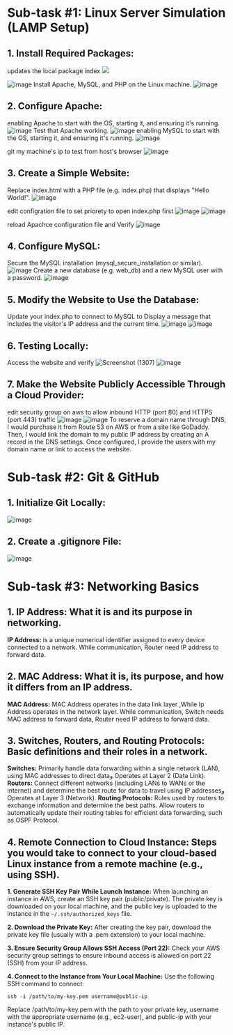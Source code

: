 # Sub-task #1: Linux Server Simulation (LAMP Setup) 
## 1. Install Required Packages: 
updates the local package index
<img src="https://github.com/user-attachments/assets/ab400300-02bf-4192-8ed2-ac7c54c4fd3e">

![image](https://github.com/user-attachments/assets/ab400300-02bf-4192-8ed2-ac7c54c4fd3e)
Install Apache, MySQL, and PHP on the Linux machine.
![image](https://github.com/user-attachments/assets/272db837-8f78-437e-8556-c07b906e53d4)
## 2. Configure Apache: 
enabling Apache to start with the OS, starting it, and ensuring it's running.
![image](https://github.com/user-attachments/assets/7b49596c-55ed-4970-9772-c328ade1b868)
Test that Apache working.
![image](https://github.com/user-attachments/assets/01eaf2d5-e40a-4e5a-a5e9-62b12f102205)
enabling MySQL to start with the OS, starting it, and ensuring it's running.
![image](https://github.com/user-attachments/assets/d9b85258-4eef-4939-ab7e-3b2cd86a5fcb)


git my machine's ip to test from host's browser
![image](https://github.com/user-attachments/assets/1ebd5f5a-165a-40ea-9b5a-707bf204b827)


## 3. Create a Simple Website: 
Replace index.html with a PHP file (e.g. index.php) that displays "Hello World!". 
![image](https://github.com/user-attachments/assets/3a369e55-e29c-4124-a1b9-a49b186c9a87)

edit configration file to set priorety to open index.php first
![image](https://github.com/user-attachments/assets/6bcc58cc-b4df-4f1a-ab7b-517bf75ef47b)
![image](https://github.com/user-attachments/assets/8390d441-ad41-422b-a5e3-9a04728d6609)

reload Apachce configuration file and Verify
![image](https://github.com/user-attachments/assets/11c0ad40-df9a-4dae-83f5-942b61365e72)

## 4. Configure MySQL:
Secure the MySQL installation (mysql_secure_installation or similar).
![image](https://github.com/user-attachments/assets/4b726780-b889-4d2a-b230-c8f257fa8f3f)
Create a new database (e.g. web_db) and a new MySQL user with a password.
![image](https://github.com/user-attachments/assets/ced07785-81fc-4bec-9c2c-19a2e5cdb7e5)


## 5. Modify the Website to Use the Database: 
Update your index.php to connect to MySQL to Display a message that includes the visitor's IP address and the current time. 
![image](https://github.com/user-attachments/assets/9687860e-4f44-40d8-8b3f-85557a3d4c28)
![image](https://github.com/user-attachments/assets/afcfa573-ba1c-47ac-9799-be1b9875f934)

## 6. Testing Locally: 
Access the website and verify
![Screenshot (1307)](https://github.com/user-attachments/assets/89448145-16a2-40dc-8b57-e1d9569627fb)
![image](https://github.com/user-attachments/assets/f944838e-d3ed-498a-986e-194442a7a87a)


## 7. Make the Website Publicly Accessible Through a Cloud Provider: 
edit security group on aws  to allow inbound HTTP (port 80) and HTTPS (port 443) traffic
![image](https://github.com/user-attachments/assets/5d9346e9-da97-4947-876a-b3a47ea5af6f)
![image](https://github.com/user-attachments/assets/20c249ac-8fdb-4bd5-bca6-0b05ee023b7b)
To reserve a domain name through DNS, I would purchase it from Route 53 on AWS or from a site like GoDaddy. Then, I would link the domain to my public IP address by creating an A record in the DNS settings. Once configured, I provide the users with my domain name or link to access the website.

# Sub-task #2: Git & GitHub 

## 1. Initialize Git Locally: 
![image](https://github.com/user-attachments/assets/000eaf47-884d-4549-8ec0-485fcfcfca4e)

## 2. Create a .gitignore File: 
![image](https://github.com/user-attachments/assets/9d52ff64-7249-4994-92e5-77846b13f871)

# Sub-task #3: Networking Basics 
## 1. IP Address: What it is and its purpose in networking.
****IP Address:**** is a unique numerical identifier assigned to every device connected to a network.
While communication, Router need IP address to forward data.

## 2. MAC Address: What it is, its purpose, and how it differs from an IP address. 
****MAC Address:**** MAC Address operates in the data link layer  ,While Ip Address operates in the network layer.
While communication, Switch needs MAC address to forward data, Router need IP address to forward data.

## 3. Switches, Routers, and Routing Protocols: Basic definitions and their roles in a network. 
****Switches:**** Primarily handle data forwarding within a single network (LAN), using MAC addresses to direct dataو Operates at Layer 2 (Data Link).
****Routers:**** Connect different networks (including LANs to WANs or the internet) and determine the best route for data to travel using IP addressesو Operates at Layer 3 (Network).
****Routing Protocols:**** Rules used by routers to exchange information and determine the best paths. Allow routers to automatically update their routing tables for efficient data forwarding, such as OSPF Protocol.

## 4. Remote Connection to Cloud Instance: Steps you would take to connect to your cloud-based Linux instance from a remote machine (e.g., using SSH). 
****1. Generate SSH Key Pair While Launch Instance:****
When launching an instance in AWS, create an SSH key pair (public/private). The private key is downloaded on your local machine, and the public key is uploaded to the instance in the ``` ~/.ssh/authorized_keys ``` file.

****2. Download the Private Key:****
After creating the key pair, download the private key file (usually with a .pem extension) to your local machine.

****3. Ensure Security Group Allows SSH Access (Port 22):****
Check your AWS security group settings to ensure inbound access is allowed on port 22 (SSH) from your IP address.

****4. Connect to the Instance from Your Local Machine:****
Use the following SSH command to connect:
```
ssh -i /path/to/my-key.pem username@public-ip
```
Replace /path/to/my-key.pem with the path to your private key, username with the appropriate username (e.g., ec2-user), and public-ip with your instance's public IP.
